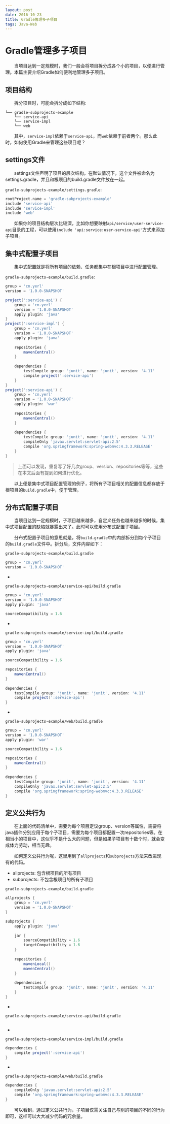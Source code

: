 ```yaml
---
layout: post
date: 2016-10-23
title: Gradle管理多子项目
tags: Java-Web
---
```


# Gradle管理多子项目
　　当项目达到一定规模时，我们一般会将项目拆分成各个小的项目，以便进行管理。本篇主要介绍Gradle如何便利地管理多子项目。

## 项目结构
　　拆分项目时，可能会拆分成如下结构:

```
└── gradle-subprojects-example
    └── service-api
    └── service-impl
    └── web
```

　　其中，`service-impl`依赖于`service-api`，而`web`依赖于前者两个。那么此时，如何使用Gradle来管理这些项目呢？

## settings文件
　　settings文件声明了项目的层次结构。在默认情况下，这个文件被命名为settings.gradle，并且和根项目的build.gradle文件放在一起。

`gradle-subprojects-example/settings.gradle`:

```groovy
rootProject.name = 'gradle-subprojects-example'
include 'service-api'
include 'service-impl'
include 'web'
```

　　如果你的项目结构层次比较深，比如你想要映射`api/service/user-service-api`目录的工程，可以使用`include 'api:service:user-service-api'`方式来添加子项目。

## 集中式配置子项目
　　集中式配置就是将所有项目的依赖、任务都集中在根项目中进行配置管理。

`gradle-subprojects-example/build.gradle`:

```groovy
group = 'cn.yerl'
version = '1.0.0-SNAPSHOT'

project(':service-api') {
    group = 'cn.yerl'
    version = '1.0.0-SNAPSHOT'
    apply plugin: 'java'
}
project(':service-impl') {
    group = 'cn.yerl'
    version = '1.0.0-SNAPSHOT'
    apply plugin: 'java'
    
    repositories {
        mavenCentral()
    }
    
    dependencies {
        testCompile group: 'junit', name: 'junit', version: '4.11'
        compile project(':service-api')
    }
}
project(':service-api') {
    group = 'cn.yerl'
    version = '1.0.0-SNAPSHOT'
    apply plugin: 'war'
    
    repositories {
        mavenCentral()
    }
    
    dependencies {
        testCompile group: 'junit', name: 'junit', version: '4.11'
        compileOnly 'javax.servlet:servlet-api:2.5'
        compile 'org.springframework:spring-webmvc:4.3.3.RELEASE'
    }
}
```
> 上面可以发现，重复写了好几次group、version、repositories等等，这些在本文后面有提到如何进行优化。

　　以上便是集中式项目配置管理的例子，将所有子项目相关的配置信息都存放于根项目的`build.gradle`中，便于管理。
## 分布式配置子项目
　　当项目达到一定规模时，子项目越来越多，自定义任务也越来越多的时候，集中式项目配置的缺陷就暴露出来了。此时可以使用分布式配置子项目。

　　分布式配置子项目的意思就是，将`build.gradle`中的内部拆分到每个子项目的`build.gradle`文件中。拆分后，文件内容如下：

`gradle-subprojects-example/build.gradle`

```groovy
group = 'cn.yerl'
version = '1.0.0-SNAPSHOT'
```

-

`gradle-subprojects-example/service-api/build.gradle`

```groovy
group = 'cn.yerl'
version = '1.0.0-SNAPSHOT'
apply plugin: 'java'

sourceCompatibility = 1.6
```

-

`gradle-subprojects-example/service-impl/build.gradle`

```groovy
group = 'cn.yerl'
version = '1.0.0-SNAPSHOT'
apply plugin: 'java'

sourceCompatibility = 1.6

repositories {
    mavenCentral()
}
    
dependencies {
    testCompile group: 'junit', name: 'junit', version: '4.11'
    compile project(':service-api')
}
```

-

`gradle-subprojects-example/web/build.gradle`

```groovy
group = 'cn.yerl'
version = '1.0.0-SNAPSHOT'
apply plugin: 'war'

sourceCompatibility = 1.6

repositories {
    mavenCentral()
}
    
dependencies {
    testCompile group: 'junit', name: 'junit', version: '4.11'
    compileOnly 'javax.servlet:servlet-api:2.5'
    compile 'org.springframework:spring-webmvc:4.3.3.RELEASE'
}
```

## 定义公共行为
　　在上面的代码清单中，需要为每个项目定议group、version等属性，需要将java插件分别应用于每个子项目，需要为每个项目都配置一次repositories等。在相当小的项目中，这似乎不是什么大的问题，但是如果子项目有十数个时，就会变成体力劳动，相当无趣。

　　如何定义公共行为呢，这里用到了`allprojects`和`subprojects`方法来改进现有的代码。

- allprojects: 包含根项目的所有项目
- subprojects: 不包含根项目的所有子项目

`gradle-subprojects-example/build.gradle`

```groovy
allprojects {
    group = 'cn.yerl'
    version = '1.0.0-SNAPSHOT'
}

subprojects {
    apply plugin: 'java'
    
    jar {
        sourceCompatibility = 1.6
        targetCompatibility = 1.6
    }
    
    repositories {
        mavenLocal()
        mavenCentral()
    }
    
    dependencies {
        testCompile group: 'junit', name: 'junit', version: '4.11'
    }
}
```
-

`gradle-subprojects-example/service-api/build.gradle`

```groovy
```
-

`gradle-subprojects-example/service-impl/build.gradle`

```groovy
dependencies {
    compile project(':service-api')
}
```
-

`gradle-subprojects-example/web/build.gradle`

```groovy
dependencies {
    compileOnly 'javax.servlet:servlet-api:2.5'
    compile 'org.springframework:spring-webmvc:4.3.3.RELEASE'
}
```

　　可以看到，通过定义公共行为，子项目仅需关注自己与别的项目的不同的行为即可，这样可以大大减少代码的冗余量。